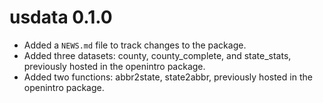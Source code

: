 # usdata 0.1.0

* Added a `NEWS.md` file to track changes to the package.
* Added three datasets: county, county_complete, and state_stats, previously hosted in the openintro package.
* Added two functions: abbr2state, state2abbr, previously hosted in the openintro package.
